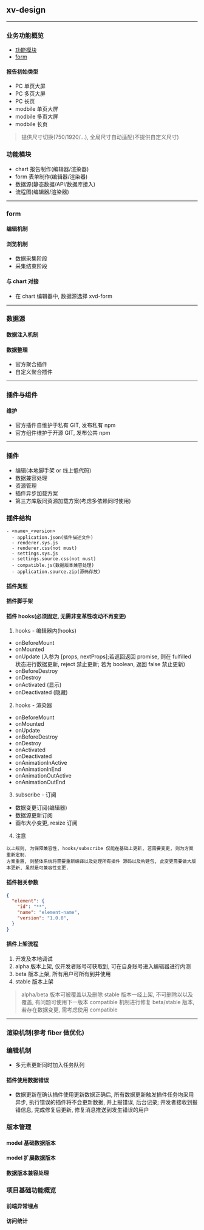 ## xv-design

---

### 业务功能概览

- [功能模块](#功能模块)
- [form](#form)

#### 报告初始类型

- PC 单页大屏
- PC 多页大屏
- PC 长页
- modbile 单页大屏
- modbile 多页大屏
- modbile 长页

> 提供尺寸切换(750/1920/...), 全局尺寸自动适配(不提供自定义尺寸)

### 功能模块

- chart 报告制作(编辑器/渲染器)
- form 表单制作(编辑器/渲染器)
- 数据源(静态数据/API/数据库接入)
- 流程图(编辑器/渲染器)

---

### form

#### 编辑机制

#### 浏览机制

- 数据采集阶段
- 采集结束阶段

#### 与 chart 对接

- 在 chart 编辑器中, 数据源选择 xvd-form

---

### 数据源

#### 数据注入机制

#### 数据整理

- 官方聚合插件
- 自定义聚合插件

---

### 插件与组件

#### 维护

- 官方插件自维护于私有 GIT, 发布私有 npm
- 官方组件维护于开源 GIT, 发布公共 npm

---

### 插件

- 编辑(本地脚手架 or 线上低代码)
- 数据兼容处理
- 资源管理
- 插件异步加载方案
- 第三方库版同资源加载方案(考虑多依赖同时使用)

### 插件结构

```
- <name>_<version>
  - application.json(插件描述文件)
  - renderer.sys.js
  - renderer.css(not must)
  - settings.sys.js
  - settings.source.css(not must)
  - compatible.js(数据版本兼容处理)
  - application.source.zip(源码存放)
```

#### 插件类型

#### 插件脚手架

#### 插件 hooks(必须固定, 无需非变革性改动不再变更)

1. hooks - 编辑器内(hooks)

- onBeforeMount
- onMounted
- onUpdate (入参为 [props, nextProps];若返回返回 promise, 则在 fulfilled 状态进行数据更新, reject 禁止更新; 若为 boolean, 返回 false 禁止更新)
- onBeforeDestroy
- onDestroy
- onActivated (显示)
- onDeactivated (隐藏)

2. hooks - 渲染器

- onBeforeMount
- onMounted
- onUpdate
- onBeforeDestroy
- onDestroy
- onActivated
- onDeactivated
- onAnimationInActive
- onAnimationInEnd
- onAnimationOutActive
- onAnimationOutEnd

3. subscribe - 订阅

- 数据变更订阅(编辑器)
- 数据源更新订阅
- 画布大小变更, resize 订阅

4. 注意

```
以上规则, 为保障兼容性, hooks/subscribe 仅能在基础上更新, 若需要变更, 则为方案重新定制.
方案重置, 则整体系统将需要重新编译以及处理所有插件 源码以及构建包, 此变更需要做大版本更新, 虽然是可兼容性变更.
```

#### 插件相关参数

```json
{
  "element": {
    "id": "**",
    "name": "element-name",
    "version": "1.0.0",
  }
}
```

#### 插件上架流程

1. 开发及本地调试
2. alpha 版本上架, 仅开发者账号可获取到, 可在自身账号进入编辑器进行内测
3. beta 版本上架, 所有用户可所有到并使用
4. stable 版本上架

> alpha/beta 版本可被覆盖以及删除
> stable 版本一经上架, 不可删除以以及覆盖, 有问题可使用下一版本 compatible 机制进行修复
> beta/stable 版本, 若存在数据变更, 需考虑使用 compatible

---

### 渲染机制(参考 fiber 做优化)


### 编辑机制

- 多元素更新同时加入任务队列

#### 插件使用数据错误

- 数据更新在确认插件使用更新数据正确后, 所有数据更新触发插件任务均采用异步, 执行错误的插件将不会更新数据, 并上报错误, 后台记录; 开发者接收到报错信息, 完成修复后更新, 修复消息推送到发生错误的用户

### 版本管理

#### model 基础数据版本

#### model 扩展数据版本

#### 数据版本兼容处理

### 项目基础功能概览

#### 前端异常埋点

#### 访问统计